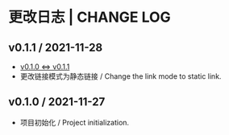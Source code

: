 # 更改日志 | CHANGE LOG

## v0.1.1 / 2021-11-28

- [v0.1.0 <=> v0.1.1](https://github.com/Zuoqiu-Yingyi/url-run-command/compare/v0.1.0...v0.1.1)
- 更改链接模式为静态链接 / Change the link mode to static link.

## v0.1.0 / 2021-11-27

- 项目初始化 / Project initialization.
